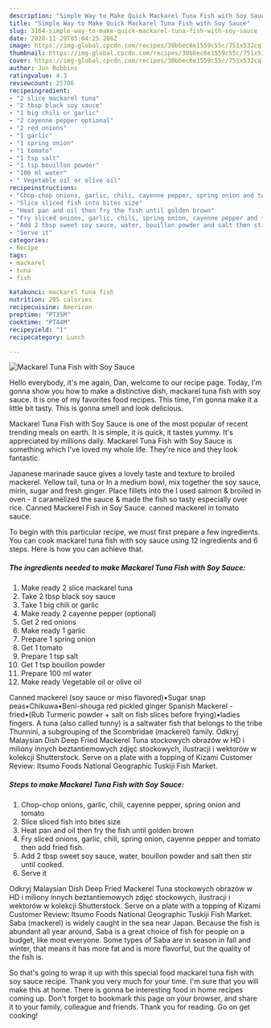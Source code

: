 ```yaml
---
description: "Simple Way to Make Quick Mackarel Tuna Fish with Soy Sauce"
title: "Simple Way to Make Quick Mackarel Tuna Fish with Soy Sauce"
slug: 3164-simple-way-to-make-quick-mackarel-tuna-fish-with-soy-sauce
date: 2020-11-29T05:04:25.286Z
image: https://img-global.cpcdn.com/recipes/30bbec6e1559c55c/751x532cq70/mackarel-tuna-fish-with-soy-sauce-recipe-main-photo.jpg
thumbnail: https://img-global.cpcdn.com/recipes/30bbec6e1559c55c/751x532cq70/mackarel-tuna-fish-with-soy-sauce-recipe-main-photo.jpg
cover: https://img-global.cpcdn.com/recipes/30bbec6e1559c55c/751x532cq70/mackarel-tuna-fish-with-soy-sauce-recipe-main-photo.jpg
author: Jon Robbins
ratingvalue: 4.3
reviewcount: 25706
recipeingredient:
- "2 slice mackarel tuna"
- "2 tbsp black soy sauce"
- "1 big chili or garlic"
- "2 cayenne pepper optional"
- "2 red onions"
- "1 garlic"
- "1 spring onion"
- "1 tomato"
- "1 tsp salt"
- "1 tsp bouillon powder"
- "100 ml water"
- " Vegetable oil or olive oil"
recipeinstructions:
- "Chop-chop onions, garlic, chili, cayenne pepper, spring onion and tomato"
- "Slice sliced fish into bites size"
- "Heat pan and oil then fry the fish until golden brown"
- "Fry sliced onions, garlic, chili, spring onion, cayenne pepper and tomato then add fried fish."
- "Add 2 tbsp sweet soy sauce, water, bouillon powder and salt then stir until cooked."
- "Serve it"
categories:
- Recipe
tags:
- mackarel
- tuna
- fish

katakunci: mackarel tuna fish 
nutrition: 285 calories
recipecuisine: American
preptime: "PT35M"
cooktime: "PT44M"
recipeyield: "1"
recipecategory: Lunch

---
```



![Mackarel Tuna Fish with Soy Sauce](https://img-global.cpcdn.com/recipes/30bbec6e1559c55c/751x532cq70/mackarel-tuna-fish-with-soy-sauce-recipe-main-photo.jpg)

Hello everybody, it's me again, Dan, welcome to our recipe page. Today, I'm gonna show you how to make a distinctive dish, mackarel tuna fish with soy sauce. It is one of my favorites food recipes. This time, I'm gonna make it a little bit tasty. This is gonna smell and look delicious.

Mackarel Tuna Fish with Soy Sauce is one of the most popular of recent trending meals on earth. It is simple, it is quick, it tastes yummy. It's appreciated by millions daily. Mackarel Tuna Fish with Soy Sauce is something which I've loved my whole life. They're nice and they look fantastic.

Japanese marinade sauce gives a lovely taste and texture to broiled mackerel. Yellow tail, tuna or In a medium bowl, mix together the soy sauce, mirin, sugar and fresh ginger. Place fillets into the I used salmon &amp; broiled in oven - it caramelized the sauce &amp; made the fish so tasty especially over rice. Canned Mackerel Fish in Soy Sauce. canned mackerel in tomato sauce.


To begin with this particular recipe, we must first prepare a few ingredients. You can cook mackarel tuna fish with soy sauce using 12 ingredients and 6 steps. Here is how you can achieve that.

<!--inarticleads1-->

##### The ingredients needed to make Mackarel Tuna Fish with Soy Sauce:

1. Make ready 2 slice mackarel tuna
1. Take 2 tbsp black soy sauce
1. Take 1 big chili or garlic
1. Make ready 2 cayenne pepper (optional)
1. Get 2 red onions
1. Make ready 1 garlic
1. Prepare 1 spring onion
1. Get 1 tomato
1. Prepare 1 tsp salt
1. Get 1 tsp bouillon powder
1. Prepare 100 ml water
1. Make ready  Vegetable oil or olive oil


Canned mackerel (soy sauce or miso flavored)•Sugar snap peas•Chikuwa•Beni-shouga red pickled ginger Spanish Mackerel - fried•(Rub Turmeric powder + salt on fish slices before frying)•ladies fingers. A tuna (also called tunny) is a saltwater fish that belongs to the tribe Thunnini, a subgrouping of the Scombridae (mackerel) family. Odkryj Malaysian Dish Deep Fried Mackerel Tuna stockowych obrazów w HD i miliony innych beztantiemowych zdjęć stockowych, ilustracji i wektorów w kolekcji Shutterstock. Serve on a plate with a topping of Kizami Customer Review: Itsumo Foods National Geographic Tuskiji Fish Market. 

<!--inarticleads2-->

##### Steps to make Mackarel Tuna Fish with Soy Sauce:

1. Chop-chop onions, garlic, chili, cayenne pepper, spring onion and tomato
1. Slice sliced fish into bites size
1. Heat pan and oil then fry the fish until golden brown
1. Fry sliced onions, garlic, chili, spring onion, cayenne pepper and tomato then add fried fish.
1. Add 2 tbsp sweet soy sauce, water, bouillon powder and salt then stir until cooked.
1. Serve it


Odkryj Malaysian Dish Deep Fried Mackerel Tuna stockowych obrazów w HD i miliony innych beztantiemowych zdjęć stockowych, ilustracji i wektorów w kolekcji Shutterstock. Serve on a plate with a topping of Kizami Customer Review: Itsumo Foods National Geographic Tuskiji Fish Market. Saba (mackerel) is widely caught in the sea near Japan. Because the fish is abundant all year around, Saba is a great choice of fish for people on a budget, like most everyone. Some types of Saba are in season in fall and winter, that means it has more fat and is more flavorful, but the quality of the fish is. 

So that's going to wrap it up with this special food mackarel tuna fish with soy sauce recipe. Thank you very much for your time. I'm sure that you will make this at home. There is gonna be interesting food in home recipes coming up. Don't forget to bookmark this page on your browser, and share it to your family, colleague and friends. Thank you for reading. Go on get cooking!
